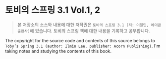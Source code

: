 # 토비의 스프링 3.1 Vol.1, 2

> 본 저장소의 소스와 내용에 대한 저작권은 `토비의 스프링 3.1 (저: 이일민, 에이콘 출판사)`에 있습니다. 토비의 스프링 책에 대한 내용을 기록하고 공부합니다.

The copyright for the source code and contents of this source belongs to `Toby’s Spring 3.1 (author: Ilmin Lee, publisher: Acorn Publishing)`. I'm taking notes and studying the contents of this book.

